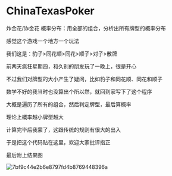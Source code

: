 # ChinaTexasPoker
炸金花/诈金花 概率分布：用全部的组合，分析出所有牌型的概率分布  


感觉这个游戏一个地方一个玩法  

我们这是：豹子>同花顺>同花>顺子>对子>散牌  


前两天疯狂星期四，和久别的朋友玩了一晚上，很是开心  

不过我们对牌型的大小产生了疑问，比如豹子和同花顺、同花和顺子  


数学不好的我当时也没算出个所以然，就回到家写下了这个程序  

大概是遍历了所有的组合，然后判定牌型，最后算概率  

理论上概率越小牌型越大  


计算完毕后我蒙了，这跟传统的规则有很大的出入  

于是把这个代码贴在这里，欢迎大家批评指正  


最后附上结果图  

![7bf9c44e2b6e8797fd4b8769448396a](https://user-images.githubusercontent.com/87165025/211158048-58c459e8-42e9-4846-abd5-f33425cae048.png)
